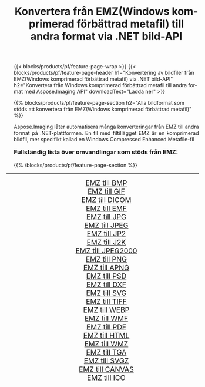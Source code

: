 ﻿---
title: Konvertera från EMZ(Windows komprimerad förbättrad metafil) till andra format via .NET bild-API 
weight: 3920
url: /sv/net/conversion/from/emz/ 
lang: sv
langdirlevel: 2
locales: zh-hans,ja,it,ru,de,es,fr,nl,id,lt,pl,pt,vi,tr,ko,zh-hant,ar,hi,th,sv,cs,uk,he
description: Med Aspose.Imaging kan du enkelt konvertera från EMZ(Windows komprimerad förbättrad metafil) till ett annat format
---

{{< blocks/products/pf/feature-page-wrap >}}
{{< blocks/products/pf/feature-page-header h1="Konvertering av bildfiler från EMZ(Windows komprimerad förbättrad metafil) via .NET bild-API" h2="Konvertera från Windows komprimerad förbättrad metafil till andra format med Aspose.Imaging API" downloadText="Ladda ner" >}}


{{% blocks/products/pf/feature-page-section  h2="Alla bildformat som stöds att konvertera från EMZ(Windows komprimerad förbättrad metafil)" %}}
<p align=justify>Aspose.Imaging låter automatisera många konverteringar från EMZ till andra format på .NET-plattformen. En fil med filtillägget EMZ är en komprimerad bildfil, mer specifikt kallad en Windows Compressed Enhanced Metafile-fil</p>
<h3 style="margin-top:16px;">
Fullständig lista över omvandlingar som stöds från EMZ:
</h3>
{{% /blocks/products/pf/feature-page-section %}}
<div class="container-fluid productfamilypage bg-gray">
    <div class="convertypes bg-gray agp-content section">
        <div class="container">
		<hr style="margin-left:-20px;"/>
		<div class="row other-converters" style="gap: 10px;font-size: 19px;text-align:center;">
		    <div class='col-md-3 other-converter remove-lp remove-rp'><a href="/imaging/sv/net/conversion/emz-to-bmp/" style="padding:15px;">EMZ till BMP</a></div><div class='col-md-3 other-converter remove-lp remove-rp'><a href="/imaging/sv/net/conversion/emz-to-gif/" style="padding:15px;">EMZ till GIF</a></div><div class='col-md-3 other-converter remove-lp remove-rp'><a href="/imaging/sv/net/conversion/emz-to-dicom/" style="padding:15px;">EMZ till DICOM</a></div><div class='col-md-3 other-converter remove-lp remove-rp'><a href="/imaging/sv/net/conversion/emz-to-emf/" style="padding:15px;">EMZ till EMF</a></div><div class='col-md-3 other-converter remove-lp remove-rp'><a href="/imaging/sv/net/conversion/emz-to-jpg/" style="padding:15px;">EMZ till JPG</a></div><div class='col-md-3 other-converter remove-lp remove-rp'><a href="/imaging/sv/net/conversion/emz-to-jpeg/" style="padding:15px;">EMZ till JPEG</a></div><div class='col-md-3 other-converter remove-lp remove-rp'><a href="/imaging/sv/net/conversion/emz-to-jp2/" style="padding:15px;">EMZ till JP2</a></div><div class='col-md-3 other-converter remove-lp remove-rp'><a href="/imaging/sv/net/conversion/emz-to-j2k/" style="padding:15px;">EMZ till J2K</a></div><div class='col-md-3 other-converter remove-lp remove-rp'><a href="/imaging/sv/net/conversion/emz-to-jpeg2000/" style="padding:15px;">EMZ till JPEG2000</a></div><div class='col-md-3 other-converter remove-lp remove-rp'><a href="/imaging/sv/net/conversion/emz-to-png/" style="padding:15px;">EMZ till PNG</a></div><div class='col-md-3 other-converter remove-lp remove-rp'><a href="/imaging/sv/net/conversion/emz-to-apng/" style="padding:15px;">EMZ till APNG</a></div><div class='col-md-3 other-converter remove-lp remove-rp'><a href="/imaging/sv/net/conversion/emz-to-psd/" style="padding:15px;">EMZ till PSD</a></div><div class='col-md-3 other-converter remove-lp remove-rp'><a href="/imaging/sv/net/conversion/emz-to-dxf/" style="padding:15px;">EMZ till DXF</a></div><div class='col-md-3 other-converter remove-lp remove-rp'><a href="/imaging/sv/net/conversion/emz-to-svg/" style="padding:15px;">EMZ till SVG</a></div><div class='col-md-3 other-converter remove-lp remove-rp'><a href="/imaging/sv/net/conversion/emz-to-tiff/" style="padding:15px;">EMZ till TIFF</a></div><div class='col-md-3 other-converter remove-lp remove-rp'><a href="/imaging/sv/net/conversion/emz-to-webp/" style="padding:15px;">EMZ till WEBP</a></div><div class='col-md-3 other-converter remove-lp remove-rp'><a href="/imaging/sv/net/conversion/emz-to-wmf/" style="padding:15px;">EMZ till WMF</a></div><div class='col-md-3 other-converter remove-lp remove-rp'><a href="/imaging/sv/net/conversion/emz-to-pdf/" style="padding:15px;">EMZ till PDF</a></div><div class='col-md-3 other-converter remove-lp remove-rp'><a href="/imaging/sv/net/conversion/emz-to-html/" style="padding:15px;">EMZ till HTML</a></div><div class='col-md-3 other-converter remove-lp remove-rp'><a href="/imaging/sv/net/conversion/emz-to-wmz/" style="padding:15px;">EMZ till WMZ</a></div><div class='col-md-3 other-converter remove-lp remove-rp'><a href="/imaging/sv/net/conversion/emz-to-tga/" style="padding:15px;">EMZ till TGA</a></div><div class='col-md-3 other-converter remove-lp remove-rp'><a href="/imaging/sv/net/conversion/emz-to-svgz/" style="padding:15px;">EMZ till SVGZ</a></div><div class='col-md-3 other-converter remove-lp remove-rp'><a href="/imaging/sv/net/conversion/emz-to-canvas/" style="padding:15px;">EMZ till CANVAS</a></div><div class='col-md-3 other-converter remove-lp remove-rp'><a href="/imaging/sv/net/conversion/emz-to-ico/" style="padding:15px;">EMZ till ICO</a></div>
                </div>
        </div>
    </div>
</div>
<br/>

